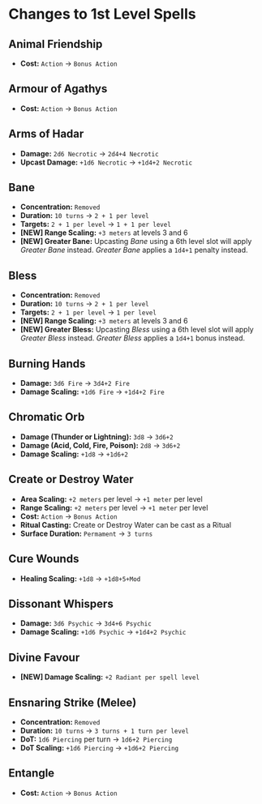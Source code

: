 # Changes to 1st Level Spells

## Animal Friendship

+ **Cost:** `Action` -> `Bonus Action`

## Armour of Agathys

+ **Cost:** `Action` -> `Bonus Action`

## Arms of Hadar

+ **Damage:** `2d6 Necrotic` -> `2d4+4 Necrotic`
+ **Upcast Damage:** `+1d6 Necrotic` -> `+1d4+2 Necrotic`

## Bane

+ **Concentration:** `Removed`
+ **Duration:** `10 turns` -> `2 + 1 per level`
+ **Targets:** `2 + 1 per level` -> `1 + 1 per level`
+ **\[NEW\] Range Scaling:** `+3 meters` at levels 3 and 6
+ **\[NEW\] Greater Bane:** Upcasting *Bane* using a 6th level slot will apply *Greater Bane* instead. 
*Greater Bane* applies a `1d4+1` penalty instead.

## Bless

+ **Concentration:** `Removed`
+ **Duration:** `10 turns` -> `2 + 1 per level`
+ **Targets:** `2 + 1 per level` -> `1 per level`
+ **\[NEW\] Range Scaling:** `+3 meters` at levels 3 and 6
+ **\[NEW\] Greater Bless:** Upcasting *Bless* using a 6th level slot will apply *Greater Bless* instead. 
*Greater Bless* applies a `1d4+1` bonus instead.

## Burning Hands

+ **Damage:** `3d6 Fire` -> `3d4+2 Fire`
+ **Damage Scaling:** `+1d6 Fire` -> `+1d4+2 Fire`

## Chromatic Orb

+ **Damage (Thunder or Lightning):** `3d8`  -> `3d6+2`
+ **Damage (Acid, Cold, Fire, Poison):** `2d8` -> `3d6+2`
+ **Damage Scaling:** `+1d8` -> `+1d6+2`

## Create or Destroy Water

+ **Area Scaling:** `+2 meters` per level -> `+1 meter` per level
+ **Range Scaling:** `+2 meters` per level -> `+1 meter` per level
+ **Cost:** `Action` -> `Bonus Action`
+ **Ritual Casting:** Create or Destroy Water can be cast as a Ritual
+ **Surface Duration:** `Permament` -> `3 turns`

## Cure Wounds

+ **Healing Scaling:** `+1d8` -> `+1d8+5+Mod`

## Dissonant Whispers

+ **Damage:** `3d6 Psychic` -> `3d4+6 Psychic`
+ **Damage Scaling:** `+1d6 Psychic` -> `+1d4+2 Psychic`

## Divine Favour

+ **\[NEW\] Damage Scaling:** `+2 Radiant per spell level`

## Ensnaring Strike (Melee)

+ **Concentration:** `Removed`
+ **Duration:** `10 turns` -> `3 turns + 1 turn per level`
+ **DoT:** `1d6 Piercing` per turn -> `1d6+2 Piercing`
+ **DoT Scaling:** `+1d6 Piercing` -> `+1d6+2 Piercing`

## Entangle

+ **Cost:** `Action` -> `Bonus Action`
